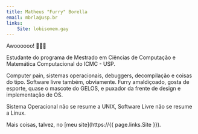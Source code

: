 ```yaml
---
title: Matheus "Furry" Borella
email: mbrla@usp.br
links:
    Site: lobisomem.gay
---
```


Awoooooo! 🐺🏳️‍🌈

Estudante do programa de Mestrado em Ciências de Computação e Matemática
Computacional do ICMC - USP.

Computer pain, sistemas operacionais, debuggers, decompilação e coisas do tipo.
Software livre também, obviamente. Furry amaldiçoado, gosta de esporte, quase o
mascote do GELOS, e puxador da frente de design e implementação de OS.

Sistema Operacional não se resume a UNIX, Software Livre não se resume a Linux.

Mais coisas, talvez, no [meu site](https://{{ page.links.Site }}).
